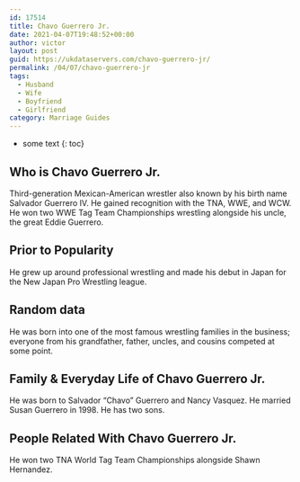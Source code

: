 ```yaml
---
id: 17514
title: Chavo Guerrero Jr.
date: 2021-04-07T19:48:52+00:00
author: victor
layout: post
guid: https://ukdataservers.com/chavo-guerrero-jr/
permalink: /04/07/chavo-guerrero-jr
tags:
  - Husband
  - Wife
  - Boyfriend
  - Girlfriend
category: Marriage Guides
---
```


* some text
{: toc}


## Who is Chavo Guerrero Jr.



Third-generation Mexican-American wrestler also known by his birth name Salvador Guerrero IV. He gained recognition with the TNA, WWE, and WCW. He won two WWE Tag Team Championships wrestling alongside his uncle, the great Eddie Guerrero.

                
                
                
## Prior to Popularity



He grew up around professional wrestling and made his debut in Japan for the New Japan Pro Wrestling league.

                
                
                
## Random data



He was born into one of the most famous wrestling families in the business; everyone from his grandfather, father, uncles, and cousins competed at some point.

                
                
                
## Family & Everyday Life of Chavo Guerrero Jr.



He was born to Salvador &#8220;Chavo&#8221; Guerrero and Nancy Vasquez. He married Susan Guerrero in 1998. He has two sons.

                
                
                
## People Related With Chavo Guerrero Jr.



He won two TNA World Tag Team Championships alongside Shawn Hernandez.

                
              
            
          
          
          